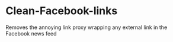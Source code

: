 Clean-Facebook-links
====================

Removes the annoying link proxy wrapping any external link in the Facebook news feed